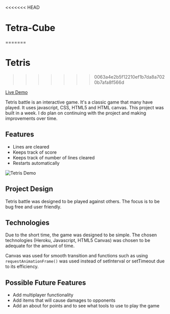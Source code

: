 <<<<<<< HEAD
# Tetra-Cube
=======
# Tetris
>>>>>>> 0063a4e2b5f12210ef1b7da8a7020b7afa8f566d

[Live Demo](https://tjshiu.github.io/Tetris/)

Tetris battle is an interactive game. It's a classic game that many have played. It uses javascript, CSS, HTML5 and HTML canvas.
This project was built in a week. I do plan on continuing with the project and making improvements over time.

## Features
* Lines are cleared
* Keeps track of score
* Keeps track of number of lines cleared
* Restarts automatically

![Tetris Demo](https://github.com/tjshiu/Tetris-Battle/blob/master/assets/images/Tetris%20Demo.gif)

## Project Design
Tetris battle was designed to be played against others. The focus is to be bug free and user friendly.

## Technologies

Due to the short time, the game was designed to be simple. The chosen technologies (Heroku, Javascript, HTML5 Canvas) was chosen to be adequate for the amount of time.

Canvas was used for smooth transition and functions such as using `requestAnimationFrame()` was used instead of setInterval or setTimeout due to its efficiency.

## Possible Future Features
* Add multiplayer functionality
* Add items that will cause damages to opponents
* Add an about for points and to see what tools to use to play the game
